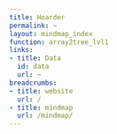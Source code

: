 ```yaml
---
title: Hoarder
permalink: ~
layout: mindmap_index
function: array2tree_lvl1
links:
- title: Data
  id: data
  url: ~
breadcrumbs:
- title: website
  url: /
- title: mindmap
  url: /mindmap/
---
```

